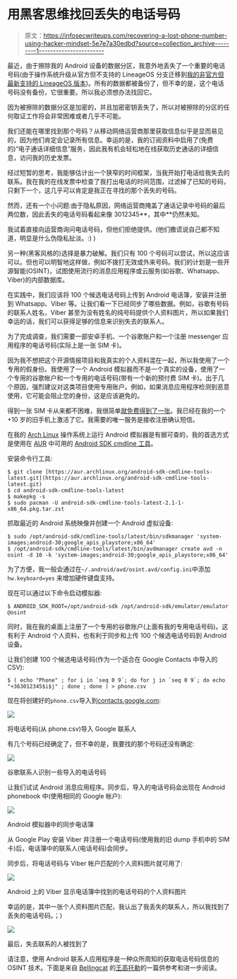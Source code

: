 # 用黑客思维找回丢失的电话号码

> 原文：<https://infosecwriteups.com/recovering-a-lost-phone-number-using-hacker-mindset-5e7e7a30edbd?source=collection_archive---------1----------------------->

最近，由于擦除我的 Android 设备的数据分区，我意外地丢失了一个重要的电话号码(由于操作系统升级从官方但不支持的 LineageOS 分支迁移到[我的非官方但最新支持的 LineageOS 版本](https://twitter.com/an0n_r0/status/1300002966951333888/retweets/with_comments))。所有的数据都被备份了，但不幸的是，这个电话号码没有备份，它很重要。所以我必须想办法找回它。

因为被擦除的数据分区是加密的，并且加密密钥丢失了，所以对被擦除的分区的任何取证工作将会非常困难或者几乎不可能。

我们还能在哪里找到那个号码？从移动网络运营商那里获取信息似乎是显而易见的，因为他们肯定会记录所有信息。幸运的是，我的订阅资料中启用了(免费的)“电子通话详细信息”服务，因此我有机会轻松地在线获取历史通话的详细信息，访问我的历史发票。

经过短暂的思考，我能够估计出一个狭窄的时间框架，当我开始打电话给我失去的联系。我在我的在线发票中检查了我打出电话的时间范围，过滤掉了已知的号码，只剩下一个，这几乎可以肯定是我正在寻找的那个丢失的号码。

然而，还有一个小问题:由于隐私原因，网络运营商掩盖了通话记录中号码的最后两位数，因此丢失的电话号码看起来像 3012345**，其中**仍然未知。

我试着直接向运营商询问电话号码，但他们拒绝提供。(他们撒谎说自己都不知道，明显是什么伪隐私扯淡。:) )

另一种(黑客风格的)选择是暴力破解。我们只有 100 个号码可以尝试，所以这应该可以。但也可以明智地这样做，例如不拨打无效或外来号码。我们的计划是一些开源智能(OSINT)，试图使用流行的消息应用程序或云服务(如谷歌、Whatsapp、Viber)的内部数据库。

在实践中，我们应该将 100 个候选电话号码上传到 Android 电话簿，安装并注册到 Whatsapp、Viber 等。让我们看一下已经同步了哪些数据。例如，谷歌有号码的联系人姓名，Viber 甚至为没有姓名的纯号码提供个人资料图片，所以如果我们幸运的话，我们可以获得足够的信息来识别失去的联系人。

为了完成调查，我们需要一部安卓手机、一个谷歌账户和一个注册 messenger 应用程序的电话号码(实际上是一张 SIM 卡)。

因为我不想把这个开源情报项目和我真实的个人资料混在一起，所以我使用了一个专用的假身份。我使用了一个 Android 模拟器而不是一个真实的设备，使用了一个专用的谷歌帐户和一个专用的电话号码(带有一个新的预付费 SIM 卡)。出于几个原因，强烈建议对这类项目使用专用账户。例如，如果消息应用程序检测到恶意使用，它可能会阻止您的身份，这是应该避免的。

得到一张 SIM 卡从来都不困难，我很简单[就免费得到了一张](https://shop.vodafone.hu/probald-ki)。我已经在我的一个+10 岁的旧手机上激活了它。我需要的唯一服务是接收注册确认短信。

在我的 [Arch Linux](https://www.archlinux.org/) 操作系统上运行 Android 模拟器是有据可查的，我的首选方式是使用在 [AUR](https://aur.archlinux.org/) 中可用的 [Android SDK cmdline 工具](https://aur.archlinux.org/packages/android-sdk-cmdline-tools-latest/)。

安装命令行工具:

```
$ git clone [https://aur.archlinux.org/android-sdk-cmdline-tools-latest.git](https://aur.archlinux.org/android-sdk-cmdline-tools-latest.git)
$ cd android-sdk-cmdline-tools-latest
$ makepkg -s
$ sudo pacman -U android-sdk-cmdline-tools-latest-2.1-1-x86_64.pkg.tar.zst
```

抓取最近的 Android 系统映像并创建一个 Android 虚拟设备:

```
$ sudo /opt/android-sdk/cmdline-tools/latest/bin/sdkmanager 'system-images;android-30;google_apis_playstore;x86_64'
$ /opt/android-sdk/cmdline-tools/latest/bin/avdmanager create avd -n osint -d 10 -k 'system-images;android-30;google_apis_playstore;x86_64'
```

为了方便，我一般会通过在`~/.android/avd/osint.avd/config.ini`中添加`hw.keyboard=yes` 来增加硬件键盘支持。

现在可以通过以下命令启动模拟器:

```
$ ANDROID_SDK_ROOT=/opt/android-sdk /opt/android-sdk/emulator/emulator @osint
```

同时，我在我的桌面上注册了一个专用的谷歌账户(上面有我的专用电话号码)。这有利于 Android 个人资料，也有利于同步和上传 100 个候选电话号码到 Android 设备。

让我们创建 100 个候选电话号码(作为一个适合在 Google Contacts 中导入的 CSV):

```
$ ( echo "Phone" ; for i in `seq 0 9`; do for j in `seq 0 9`; do echo "+363012345$i$j" ; done ; done ) > phone.csv
```

现在将创建好的`phone.csv`导入到[contacts.google.com](https://contacts.google.com):

![](img/2044425a62f7c965bde2278a7813ee90.png)

将电话号码(从 phone.csv)导入 Google 联系人

有几个号码已经确定了，但不幸的是，我要找的那个号码还没有确定:

![](img/2d0b4750e84ff4a161458fad4c6f1c4c.png)

谷歌联系人识别一些导入的电话号码

让我们试试 Android 消息应用程序。同步后，导入的电话号码会出现在 Android phonebook 中(使用相同的 Google 帐户):

![](img/555f9f8f6d0eb6fe50a7bbedfdc59865.png)

Android 模拟器中的同步电话簿

从 Google Play 安装 Viber 并注册一个电话号码(使用我的旧 dump 手机中的 SIM 卡)后，电话簿中的联系人(电话号码)会同步。

同步后，将电话号码与 Viber 帐户匹配的个人资料图片就可用了:

![](img/d461330e1d7177d221c625d42de86b41.png)

Android 上的 Viber 显示电话簿中找到的电话号码的个人资料图片

幸运的是，其中一张个人资料图片匹配，我认出了我丢失的联系人，所以我找到了丢失的电话号码。；)

![](img/d437f403e6198cb5fecd69e8395ae53e.png)

最后，失去联系的人被找到了

请注意，使用 Android 联系人应用程序是一种众所周知的获取电话号码信息的 OSINT 技术。下面是来自 [Bellingcat](https://www.bellingcat.com/) 的[王高托勒](https://twitter.com/arictoler)的一篇供参考和进一步阅读。